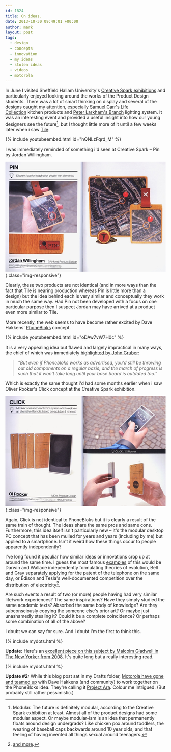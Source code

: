 ```yaml
---
id: 1824
title: On ideas.
date: 2013-10-30 09:49:01 +00:00
author: mark
layout: post
tags:
  - design
  - concepts
  - innovation
  - my ideas
  - stolen ideas
  - videos
  - motorola
---
```

In June I visited Sheffield Hallam University's [Creative Spark exhibitions](http://www.shu.ac.uk/creativespark/) and particularly enjoyed looking around the works of the Product Design students. There was a lot of smart thinking on display and several of the designs caught my attention, especially [Samuel Carr's Life Collection](http://samuelcarrpd.com/morphy-richards-life-collection/) kitchen products and [Peter Larkham's Branch](http://delightinlight.org/portfolio/peter-larkam-branch-lighting-system/) lighting system. It was an interesting event and provided a useful insight into how our young designers see the future[^fn-thefuture], but I thought little more of it until a few weeks later when i saw [Tile](http://www.thetileapp.com):

{% include youtubeembed.html id="hQNLzFqrd_M" %}

I was immediately reminded of something i'd seen at Creative Spark &#8211; Pin by Jordan Willingham.

![Pin by Jordan Willingham](/images/fromwp/2013/09/PIN-scan-900x615.jpg){:class="img-responsive"}

Clearly, these two products are not identical (and in more ways than the fact that Tile is nearing production whereas Pin is little more than a design) but the idea behind each is very similar and conceptually they work in much the same way. Had Pin not been developed with a focus on one particular purpose then I suspect Jordan may have arrived at a product even more similar to Tile.

More recently, the web seems to have become rather excited by Dave Hakkens' [PhoneBloks](http://www.phonebloks.com) concept.

{% include youtubeembed.html id="oDAw7vW7H0c" %}

It is a very appealing idea but flawed and largely impractical in many ways, the chief of which was immediately [highlighted by John Gruber](http://daringfireball.net/linked/2013/09/15/phonebloks):

> _&#8220;But even if Phonebloks works as advertised, you’d still be throwing out old components on a regular basis, and the march of progress is such that it won’t take long until your base board is outdated too.&#8221;_

Which is exactly the same thought i'd had some months earlier when i saw Oliver Rooker's Click concept at the Creative Spark exhibition.

![Click by Oliver Rooker](/images/fromwp/2013/09/CLICK-scan-900x615.jpg){:class="img-responsive"}

Again, Click is not identical to PhoneBloks but it is clearly a result of the same train of thought. The ideas share the same pros and same cons. Furthermore, this idea itself isn't particularly new &#8211; it's the modular desktop PC concept that has been mulled for years and years (including by me) but applied to a smartphone. Isn't it weird how these things occur to people apparently independently?

I've long found it peculiar how similar ideas or innovations crop up at around the same time. I guess the most famous [examples](http://www.cracked.com/blog/the-5-strangest-cases-simultaneous-invention/) of this would be Darwin and Wallace independently formulating theories of evolution, Bell and Gray separately applying for the patent of the telephone on the same day, or Edison and Tesla's well-documented competition over the distribution of electricity[^fn-teslamore].

Are such events a result of two (or more) people having had very similar life/work experiences? The same inspirations? Have they simply studied the same academic texts? Absorbed the same body of knowledge? Are they subconsciously copying the someone else's prior art? Or maybe just unashamedly stealing it? Could it be a complete coincidence? Or perhaps some combination of all of the above?

I doubt we can say for sure. And i doubt i'm the first to think this.

[^fn-thefuture]: Modular. The future is definitely modular, according to the Creative Spark exhibition at least. Almost all of the product designs had some modular aspect. Or maybe modular-ism is an idea that permanently floats around design undergrads? Like chicken pox around toddlers, the wearing of baseball caps backwards around 10 year olds, and that feeling of having invented all things sexual around teenagers.

[^fn-teslamore]: [and more](http://theoatmeal.com/comics/tesla).

{% include mydots.html %}

**Update:** Here's an [excellent piece on this subject by Malcolm Gladwell in The New Yorker from 2008](http://www.newyorker.com/reporting/2008/05/12/080512fa_fact_gladwell?currentPage=all). It's quite long but a really interesting read.

{% include mydots.html %}

**Update #2:** While this blog post sat in my Drafts folder, [Motorola have gone and teamed up](http://www.theverge.com/2013/10/29/5041336/motorola-project-ara-modular-smartphones) with Dave Hakkens (and community) to work together on the PhoneBloks idea. They're calling it [Project Ara](http://motorola-blog.blogspot.jp/2013/10/goodbye-sticky-hello-ara.html). Colour me intrigued. (But probably still rather pessimistic.)
